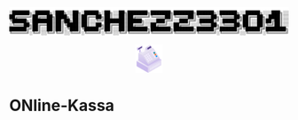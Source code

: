 <p align="center">
  <img src="sanchezz3301.png">
</p>

<p align="center">
  <img src="logo.png"  height="50px" weight="50px">
</p>

<p align="center">
  <h1 text-align="center">ONline-Kassa</h1>
</p>

